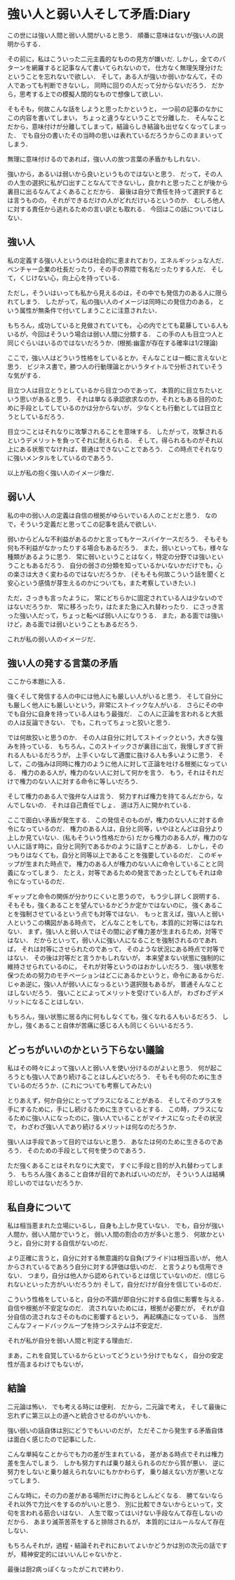 強い人と弱い人そして矛盾:Diary
================

この世には強い人間と弱い人間がいると思う．
順番に意味はないが強い人の説明からする．

その前に，私はこういった二元主義的なものの見方が嫌いだ.
しかし，全てのパターンを網羅すると記事なんて書いてられないので，
仕方なく無理矢理分けたということを忘れないで欲しい．
そして，ある人が強いか弱いかなんて，その人であっても判断できないし，
同時に回りの人だって分からないだろう．
だから，思考する上での模擬人間的なもので想像して欲しい．

そもそも，何故こんな話をしようと思ったかというと，
一つ前の記事のなかにこの内容を書いてしまい，
ちょっと違うなということで分離した．
そんなことだから，意味付けが分離してしまって，結論らしき結論も出せなくなってしまった．
でも自分の書いたその当時の思いは表れているだろうからこのままいってしまう．

無理に意味付けるのであれば，強い人の放つ言葉の矛盾かもしれない．

強いから，あるいは弱いから良いというものではないと思う．
だって，その人の人生の選択に私が口出すことなんてできないし，良かれと思ったことが後から裏目に出るなんてよくあることだから．
最後は自分で責任を持って選択するとは言うものの，
それができるだけの人がどれだけいるというのか．
むしろ他人に対する責任から逃れるための言い訳とも取れる．
今回はこの話についてはしない．


強い人
--------

私の定義する強い人というのは社会的に恵まれており，エネルギッシュな人だ．
ベンチャー企業の社長だったり，その手の界隈で有名だったりする人だ．
そして，くじけない心，向上心を持っている．

ただし，そういはいっても私から見えるのは，その中でも発信力のある人に限られてしまう．
したがって，私の強い人のイメージは同時にの発信力のある，
という属性が無条件で付いてしまうことに注意されたい．

もちろん，成功していると見做されていても，
心の内でとても葛藤している人もいるが，今回はそういう場合は弱い人間に分類する．
この手の人も目立つ人と同じぐらいはいるのではないだろうか．(根拠:幽霊が存在する確率は1/2理論)

ここで，強い人はどういう性格をしているとか，そんなことは一概に言えないと思う．
ビジネス書で，勝つ人の行動理論とかいうタイトルで分析されていそうな気がする．

目立つ人は目立とうとしているから目立つのであって，
本質的に目立ちたいという思いがあると思う．
それは単なる承認欲求なのか，それともある目的のために手段としてしているのかは分からないが，
少なくとも行動としては目立とうとしているだろう．

目立つことはそれなりに攻撃されることを意味する．
したがって，攻撃されるというデメリットを負ってそれに耐えられる．
そして，得られるものがそれ以上にある状態でなければ，普通はできないことであろう．
この時点でそれなりに強いメンタルをしているのであろう．

以上が私の抱く強い人のイメージ像だ．


弱い人
------------

私の中の弱い人の定義は自信の根拠がゆらいでいる人のことだと思う．
なので，そういう定義だと思ってこの記事を読んで欲しい．

弱いからどんな不利益があるのかと言ってもケースバイケースだろう．
そもそも何も不利益がなかったりする場合もあるだろう．
また，弱いといっても，様々な種類があるように思う．
常に弱いということはなく，特定の分野では強いということもあるだろう．
自分の弱さの分類を知っているかいないかだけでも，心の楽さは大きく変わるのではないだろうか．
(そもそも何故こういう話を聞くと安心という感情が芽生えるのかについても，また考察していきたい．)

ただ，さっきも言ったように，
常にどちらかに固定されている人は少ないのではないだろうか．
常に移ろったり，はたまた急に入れ替わったり．
にさっき言った強い人だって，ちょっと転べば弱い人になりうる．
また，ある面では強いけど，ある面では弱いということもあるだろう．

これが私の弱い人のイメージだ．


強い人の発する言葉の矛盾
--------------

ここから本題に入る．

強くそして発信する人の中には他人にも厳しい人がいると思う．
そして自分にも厳しく他人にも厳しいという，非常にストイックな人がいる．
さらにその中でも自分に自身を持っている人はもう最強だ．
この人に正論を言われると大抵の人は反論できない．
でも，これってちょっと狡いと思う．

では何故狡いと思うのか．
その人は自分に対してストイックという，大きな強みを持っている．
もちろん，このストイックさが裏目に出て，我慢しすぎて折れる人もいるだろうが，
上手くいなして適度に抜ける人も多いように思う．
そして，この強みは同時に権力のように他人に対して正論を吐ける根拠になっている．
権力のある人が，権力のない人に対して何かを言う．
もう，それはそれだけで権力のない人に対する命令に等しいだろう．

そして権力のある人で強弁な人は言う．
努力すれば権力を持てるんだから，なんでしないの．
それは自己責任でしょ．
道は万人に開かれている．

ここで面白い矛盾が発生する．
この発信そのものが，権力のない人に対する命令になっているのだ．
権力のある人は，自分と同等，いやほとんどは自分より上しか見ていない．(私もそういう性格だから)
だから権力のある人が，権力のない人に話す時に，自分と同列であるかのように話すことがある．
しかし，そのつもりはなくても，自分と同等以上であることを強要しているのだ．
このギャップが生まれた時点で，
権力のある人が権力のない人に命令していることと同義になってしまう．
たとえ，対等であるための発言であったとしてもそれは命令になっているのだ．

ギャップと命令の関係が分かりにくいと思うので，
もう少し詳しく説明する．
そもそも，強くあることを望んでいるかどうか定かではないのに，
強くあることを強制させているという点でも対等ではない．
もっと言えば，強い人と弱い人というこの構図がある時点で，
どんなことをしても，本質的に対等にはなれない．
まず，強い人と弱い人ではその間に必ず権力差が生まれるため，対等ではない．
だからといって，弱い人に強い人になることを強制されるのであれば，
それは対等にさせられたのであって，
そのような状況にある時点で対等ではない．
その後は対等だと言うかもしれないが，
本来望まない状態に強制的に維持させられているのに，
それが対等というのはおかしいだろう．
強い状態を保つための努力のモチベーションはどこにあるかというと，命令にあるからだ．
じゃあ逆に，強い人が弱い人になっるという選択肢もあるが，
普通そんなことはしないだろう．
強いことによってメリットを受けている人が，
わざわざデメリットになることはしない．

もちろん，強い状態に居る内に何もしなくても，強くなれる人もいるだろう．
しかし，強くあること自体が苦痛に感じる人も同じくらいいるだろう．


どっちがいいのかという下らない議論
---------------

私はその時々によって強い人と弱い人を使い分けるのがよいと思う．
何が起ころうとも強い人であり続けることはしんどいだろう．
そもそも何のために生きているのだろうか．(これについても考察してみたい)

とりあえず，何か自分にとってプラスになることがある．
そしてそのプラスを手にするために，手にし続けるために生きているとする．
この時，プラスになるために強い人になったのに，強い人でいることがマイナスになったその状況で，
わざわざ強い人であり続けるメリットは何なのだろうか．

強い人は手段であって目的ではないと思う．
あなたは何のために生きるのであろう．
そのための手段として何を使うのであろう．

ただ強くあることはそれなりに大変で，
すぐに手段と目的が入れ替わってしまう．
もちろん強くあること自体が目的であればいいのだが，
そういう人は結構珍しいのではないだろうか．


私自身について
--------------

私は相当恵まれた立場にいるし，自身も上しか見ていない．
でも，自分が強い人間か，弱い人間かでいうと，
弱い人間の割合の方が多いと思う．
何故かというと，自分に対する自信がないのだ．

より正確に言うと，自分に対する無意識的な自負(プライド)は相当高いが，
他人からされているであろう自分に対する評価は低いのだ．
と言うよりも信用できない．
つまり，自分は他人から認められているとは信じていないのだ．(信じられないといった方がいいだろうか)
そして，自分だけが自分を信じているのだ．

こういう性格をしていると，自分の不調が即自分に対する自信に影響を与える．
自信や根拠が不安定なのだ．
流されないためには，根拠が必要だが，
それが自分自信の流されなさそのものに影響するという，
再起構造になっている．
当然こんなフィードバックループを持つシステムは不安定だ．

それが私が自分を弱い人間と判定する理由だ．

まあ，これを自覚しているからといってどうという分けでもなく，
自分の安定性が高まるわけでもないが，

結論
---------

二元論は怖い．
でも考える時には便利．
だから，二元論で考え，
そして最後に忘れずに第三以上の道へと統合させるのがいいかも．

強い弱いの話自体は別にどうでもいいのだが，
ただそこから発生する矛盾自体は面白く感じたので記事にした．

こんな単純なことからでも力の差が生まれている，
差がある時点でそれは権力差を生んでしまう．
しかも努力すれば乗り越えられるのだから質が悪い．
逆に努力をしないと乗り越えられないにもかかわらず，
乗り越えない方が悪いとなってしまう．

こんな時に，その力の差がある場所だけに拘るとしんどくなる．
勝てないならそれ以外で力比べをするのがいいと思う．
別に比較できないからといって，文句を言われる筋合いはない．
人生で取ってはいけない手段なんて存在しないのだから．
あまり滅茶苦茶をすると排除されるが，
本質的にはルールなんて存在しない．

もちろんそれが，過程・結論それぞれにおいてよいかどうかは別の次元の話ですが，
精神安定的にはいいんじゃないかと．

最後は厨2病っぽくなったがこれで終わり．
